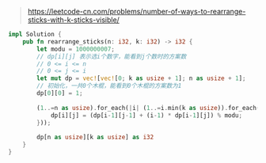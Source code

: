 > https://leetcode-cn.com/problems/number-of-ways-to-rearrange-sticks-with-k-sticks-visible/

``` rust
impl Solution {
    pub fn rearrange_sticks(n: i32, k: i32) -> i32 {
        let modu = 1000000007;
        // dp[i][j] 表示选i个数字，能看到j个数时的方案数
        // 0 <= i <= n
        // 0 <= j <= i
        let mut dp = vec![vec![0; k as usize + 1]; n as usize + 1];
        // 初始化，一共0个木棍，能看到0个木棍的方案数为1
        dp[0][0] = 1;
        
        (1..=n as usize).for_each(|i| (1..=i.min(k as usize)).for_each(|j| {
            dp[i][j] = (dp[i-1][j-1] + (i-1) * dp[i-1][j]) % modu;
        }));
        
        dp[n as usize][k as usize] as i32
    }
}
```